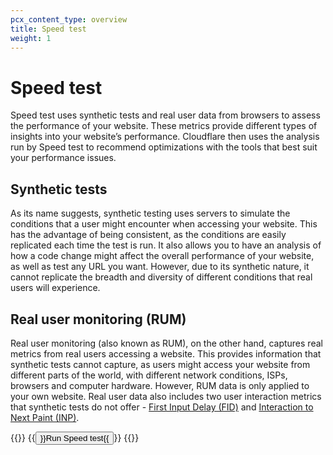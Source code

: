 ```yaml
---
pcx_content_type: overview
title: Speed test
weight: 1
---
```


# Speed test

Speed test uses synthetic tests and real user data from browsers to assess the performance of your website. These metrics provide different types of insights into your website’s performance. Cloudflare then uses the analysis run by Speed test to recommend optimizations with the tools that best suit your performance issues.

## Synthetic tests

As its name suggests, synthetic testing uses servers to simulate the conditions that a user might encounter when accessing your website. This has the advantage of being consistent, as the conditions are easily replicated each time the test is run. It also allows you to have an analysis of how a code change might affect the overall performance of your website, as well as test any URL you want. However, due to its synthetic nature, it cannot replicate the breadth and diversity of different conditions that real users will experience.

## Real user monitoring (RUM)

Real user monitoring (also known as RUM), on the other hand, captures real metrics from real users accessing a website. This provides information that synthetic tests cannot capture, as users might access your website from different parts of the world, with different network conditions, ISPs, browsers and computer hardware. However, RUM data is only applied to your own website. Real user data also includes two user interaction metrics that synthetic tests do not offer - [First Input Delay (FID)](/fundamentals/speed/speed-test/run-speed-test/#first-input-delay-fid) and [Interaction to Next Paint (INP)](/fundamentals/speed/speed-test/run-speed-test/#interaction-to-next-paint-inp).

{{<button-group>}}
  {{<button type="primary" href="/fundamentals/speed/speed-test/run-speed-test/">}}Run Speed test{{</button>}}
{{</button-group>}}

